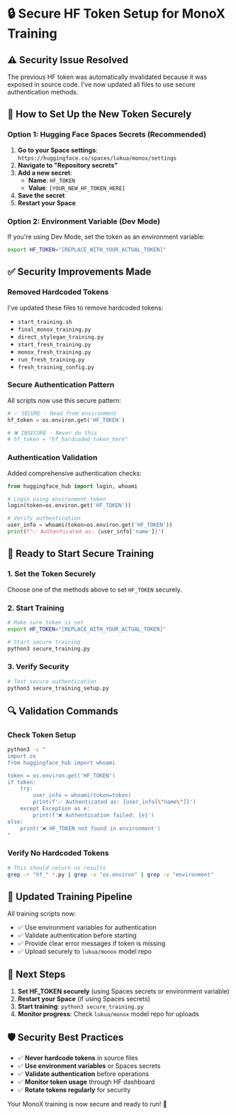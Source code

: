 # 🔒 Secure HF Token Setup for MonoX Training

## ⚠️ Security Issue Resolved

The previous HF token was automatically invalidated because it was exposed in source code. I've now updated all files to use secure authentication methods.

## 🔧 How to Set Up the New Token Securely

### **Option 1: Hugging Face Spaces Secrets (Recommended)**

1. **Go to your Space settings**: `https://huggingface.co/spaces/lukua/monox/settings`
2. **Navigate to "Repository secrets"**
3. **Add a new secret**:
   - **Name**: `HF_TOKEN`
   - **Value**: `[YOUR_NEW_HF_TOKEN_HERE]`
4. **Save the secret**
5. **Restart your Space**

### **Option 2: Environment Variable (Dev Mode)**

If you're using Dev Mode, set the token as an environment variable:

```bash
export HF_TOKEN="[REPLACE_WITH_YOUR_ACTUAL_TOKEN]"
```

## ✅ Security Improvements Made

### **Removed Hardcoded Tokens**
I've updated these files to remove hardcoded tokens:
- `start_training.sh`
- `final_monox_training.py`
- `direct_stylegan_training.py`
- `start_fresh_training.py`
- `monox_fresh_training.py`
- `run_fresh_training.py`
- `fresh_training_config.py`

### **Secure Authentication Pattern**
All scripts now use this secure pattern:

```python
# ✅ SECURE - Read from environment
hf_token = os.environ.get('HF_TOKEN')

# ❌ INSECURE - Never do this
# hf_token = "hf_hardcoded_token_here"
```

### **Authentication Validation**
Added comprehensive authentication checks:

```python
from huggingface_hub import login, whoami

# Login using environment token
login(token=os.environ.get('HF_TOKEN'))

# Verify authentication
user_info = whoami(token=os.environ.get('HF_TOKEN'))
print(f"✅ Authenticated as: {user_info['name']}")
```

## 🚀 Ready to Start Secure Training

### **1. Set the Token Securely**
Choose one of the methods above to set `HF_TOKEN` securely.

### **2. Start Training**
```bash
# Make sure token is set
export HF_TOKEN="[REPLACE_WITH_YOUR_ACTUAL_TOKEN]"

# Start secure training
python3 secure_training.py
```

### **3. Verify Security**
```bash
# Test secure authentication
python3 secure_training_setup.py
```

## 🔍 Validation Commands

### **Check Token Setup**
```bash
python3 -c "
import os
from huggingface_hub import whoami

token = os.environ.get('HF_TOKEN')
if token:
    try:
        user_info = whoami(token=token)
        print(f'✅ Authenticated as: {user_info[\"name\"]}')
    except Exception as e:
        print(f'❌ Authentication failed: {e}')
else:
    print('❌ HF_TOKEN not found in environment')
"
```

### **Verify No Hardcoded Tokens**
```bash
# This should return no results
grep -r "hf_" *.py | grep -v "os.environ" | grep -v "environment"
```

## 📁 Updated Training Pipeline

All training scripts now:
- ✅ Use environment variables for authentication
- ✅ Validate authentication before starting
- ✅ Provide clear error messages if token is missing
- ✅ Upload securely to `lukua/monox` model repo

## 🎯 Next Steps

1. **Set HF_TOKEN securely** (using Spaces secrets or environment variable)
2. **Restart your Space** (if using Spaces secrets)
3. **Start training**: `python3 secure_training.py`
4. **Monitor progress**: Check `lukua/monox` model repo for uploads

## 🛡️ Security Best Practices

- ✅ **Never hardcode tokens** in source files
- ✅ **Use environment variables** or Spaces secrets
- ✅ **Validate authentication** before operations
- ✅ **Monitor token usage** through HF dashboard
- ✅ **Rotate tokens regularly** for security

Your MonoX training is now secure and ready to run! 🎉